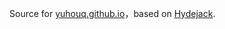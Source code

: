 Source for [yuhouq.github.io](https://yuhouq.github.io/)，based on [Hydejack](https://hydejack.com/).
